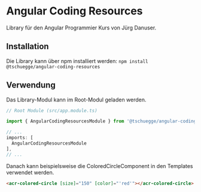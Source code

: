 Angular Coding Resources
========================
Library für den Angular Programmier Kurs von Jürg Danuser.

Installation
------------
Die Library kann über npm installiert werden: `npm install @tschuegge/angular-coding-resources`

Verwendung
----------
Das Library-Modul kann im Root-Modul geladen werden.

```ts
// Root Module (src/app.module.ts)

import { AngularCodingResourcesModule } from '@tschuegge/angular-coding-resources';

// ...
imports: [
  AngularCodingResourcesModule
],
// ...
```

Danach kann beispielsweise die ColoredCircleComponent in den Templates verwendet werden.

```html
<acr-colored-circle [size]="150" [color]="'red'"></acr-colored-circle>
```